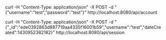 curl -H "Content-Type: application/json" -X POST -d "{\"username\":\"test\",\"password\":\"test\"}" http://localhost:8080/api/account

curl -H "Content-Type: application/json" -X POST -d "{\"_id\":\"ede0392863d887719aa4335f16001b59\",\"username\":\"test\",\"dateCreated\":1430952382182}" http://localhost:8080/api/session